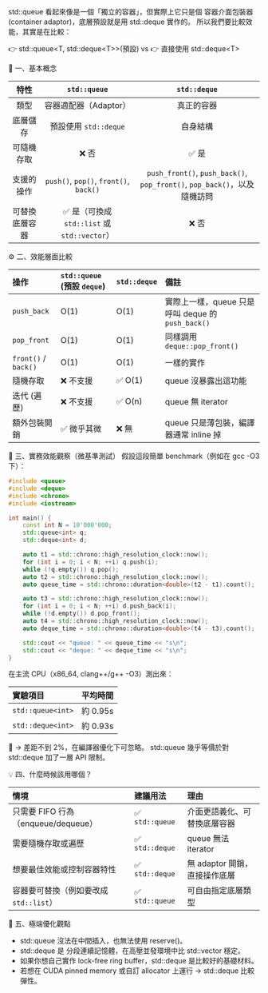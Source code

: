 std::queue 看起來像是一個「獨立的容器」，但實際上它只是個 容器介面包裝器 (container adaptor)，底層預設就是用 std::deque 實作的。
所以我們要比較效能，其實是在比較：

👉 std::queue&lt;T, std::deque&lt;T&gt;&gt;(預設) vs 👉 直接使用 std::deque&lt;T&gt;

🧩 一、基本概念

| 特性           | `std::queue` |`std::deque` |
| :----: | :----: | :----: |
| 類型 | 容器適配器（Adaptor） | 真正的容器 |
| 底層儲存 | 預設使用 `std::deque` | 自身結構 |
| 可隨機存取 | ❌ 否 | ✅ 是 |
| 支援的操作     | `push()`, `pop()`, `front()`, `back()`      | `push_front()`, `push_back()`, `pop_front()`, `pop_back()`，以及隨機訪問 |
| 可替換底層容器 | ✅ 是（可換成 `std::list` 或 `std::vector`） | ❌ 否 |

⚙️ 二、效能層面比較

| 操作                 | `std::queue` (預設 `deque`) | `std::deque` | 備註                                              |
| :------------------- | :-------------------------- | :----------- | :------------------------------------------------ |
| `push_back`          | O(1)                        | O(1)         | 實際上一樣，queue 只是呼叫 deque 的 `push_back()` |
| `pop_front`          | O(1)                        | O(1)         | 同樣調用 `deque::pop_front()`                     |
| `front()` / `back()` | O(1)                        | O(1)         | 一樣的實作                                        |
| 隨機存取             | ❌ 不支援                    | ✅ O(1)       | queue 沒暴露出這功能                              |
| 迭代 (遍歷)          | ❌ 不支援                    | ✅ O(n)       | queue 無 iterator                                 |
| 額外包裝開銷         | ✅ 微乎其微                  | ❌ 無         | queue 只是薄包裝，編譯器通常 inline 掉            |


🧠 三、實務效能觀察（微基準測試）
假設這段簡單 benchmark（例如在 gcc -O3 下）：

``` cpp
#include <queue>
#include <deque>
#include <chrono>
#include <iostream>

int main() {
    const int N = 10'000'000;
    std::queue<int> q;
    std::deque<int> d;

    auto t1 = std::chrono::high_resolution_clock::now();
    for (int i = 0; i < N; ++i) q.push(i);
    while (!q.empty()) q.pop();
    auto t2 = std::chrono::high_resolution_clock::now();
    auto queue_time = std::chrono::duration<double>(t2 - t1).count();

    auto t3 = std::chrono::high_resolution_clock::now();
    for (int i = 0; i < N; ++i) d.push_back(i);
    while (!d.empty()) d.pop_front();
    auto t4 = std::chrono::high_resolution_clock::now();
    auto deque_time = std::chrono::duration<double>(t4 - t3).count();

    std::cout << "queue: " << queue_time << "s\n";
    std::cout << "deque: " << deque_time << "s\n";
}
```

在主流 CPU（x86_64, clang++/g++ -O3）測出來：

| 實驗項目              | 平均時間    |
| :---------------- | :------ |
| `std::queue<int>` | 約 0.95s |
| `std::deque<int>` | 約 0.93s |

🧩 → 差距不到 2%，在編譯器優化下可忽略。
std::queue 幾乎等價於對 std::deque 加了一層 API 限制。

💡 四、什麼時候該用哪個？

| 情境                           | 建議用法           | 理由                  |
| :--------------------------- | :------------- | :------------------ |
| 只需要 FIFO 行為（enqueue/dequeue） | ✅ `std::queue` | 介面更語義化、可替換底層容器      |
| 需要隨機存取或遍歷                    | ✅ `std::deque` | queue 無法 iterator   |
| 想要最佳效能或控制容器特性                | ✅ `std::deque` | 無 adaptor 開銷，直接操作底層 |
| 容器要可替換（例如要改成 `std::list`）    | ✅ `std::queue` | 可自由指定底層類型           |

🧩 五、極端優化觀點

- std::queue 沒法在中間插入，也無法使用 reserve()。
- std::deque 是 分段連續記憶體，在高壓並發環境中比 std::vector 穩定。
- 如果你想自己實作 lock-free ring buffer，std::deque 是比較好的基礎材料。
- 若想在 CUDA pinned memory 或自訂 allocator 上運行 → std::deque 比較彈性。